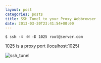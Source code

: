```yaml
---
layout: post
categories: posts
title: SSH Tunel to your Proxy Webbrowser
date: 2013-03-30T23:41:54+00:00
---
```


```
$ ssh -4 -N -D 1025 root@server.com
```

1025 is a proxy port (localhost:1025)

![ssh_tunel](/techlog/images/ssh_tunel.jpg "ssh_tunel")
